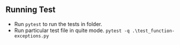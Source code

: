 ## Running Test

- Run `pytest` to run the tests in folder.
- Run particular test file in quite mode.
    `pytest -q .\test_function-exceptions.py`
